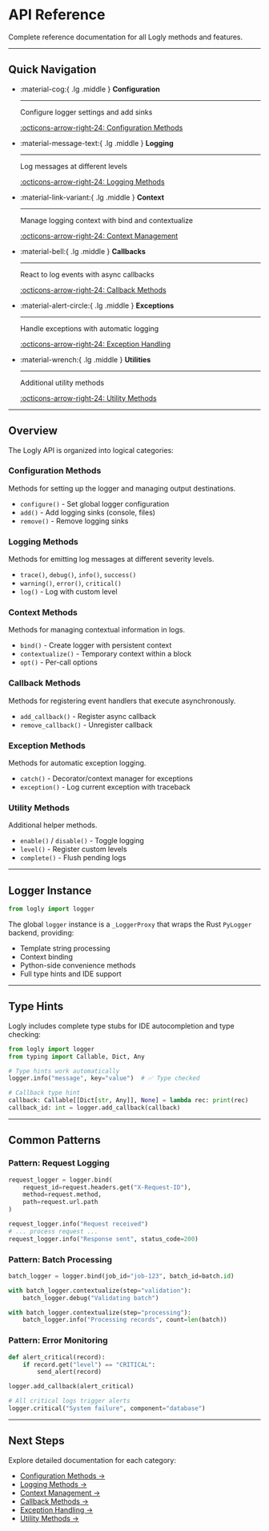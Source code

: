 # API Reference

Complete reference documentation for all Logly methods and features.

---

## Quick Navigation

<div class="grid cards" markdown>

-   :material-cog:{ .lg .middle } **Configuration**

    ---

    Configure logger settings and add sinks

    [:octicons-arrow-right-24: Configuration Methods](configuration.md)

-   :material-message-text:{ .lg .middle } **Logging**

    ---

    Log messages at different levels

    [:octicons-arrow-right-24: Logging Methods](logging.md)

-   :material-link-variant:{ .lg .middle } **Context**

    ---

    Manage logging context with bind and contextualize

    [:octicons-arrow-right-24: Context Management](context.md)

-   :material-bell:{ .lg .middle } **Callbacks**

    ---

    React to log events with async callbacks

    [:octicons-arrow-right-24: Callback Methods](callbacks.md)

-   :material-alert-circle:{ .lg .middle } **Exceptions**

    ---

    Handle exceptions with automatic logging

    [:octicons-arrow-right-24: Exception Handling](exceptions.md)

-   :material-wrench:{ .lg .middle } **Utilities**

    ---

    Additional utility methods

    [:octicons-arrow-right-24: Utility Methods](utilities.md)

</div>

---

## Overview

The Logly API is organized into logical categories:

### Configuration Methods
Methods for setting up the logger and managing output destinations.

- `configure()` - Set global logger configuration
- `add()` - Add logging sinks (console, files)
- `remove()` - Remove logging sinks

### Logging Methods
Methods for emitting log messages at different severity levels.

- `trace()`, `debug()`, `info()`, `success()`
- `warning()`, `error()`, `critical()`
- `log()` - Log with custom level

### Context Methods
Methods for managing contextual information in logs.

- `bind()` - Create logger with persistent context
- `contextualize()` - Temporary context within a block
- `opt()` - Per-call options

### Callback Methods
Methods for registering event handlers that execute asynchronously.

- `add_callback()` - Register async callback
- `remove_callback()` - Unregister callback

### Exception Methods
Methods for automatic exception logging.

- `catch()` - Decorator/context manager for exceptions
- `exception()` - Log current exception with traceback

### Utility Methods
Additional helper methods.

- `enable()` / `disable()` - Toggle logging
- `level()` - Register custom levels
- `complete()` - Flush pending logs

---

## Logger Instance

```python
from logly import logger
```

The global `logger` instance is a `_LoggerProxy` that wraps the Rust `PyLogger` backend, providing:

- Template string processing
- Context binding
- Python-side convenience methods
- Full type hints and IDE support

---

## Type Hints

Logly includes complete type stubs for IDE autocompletion and type checking:

```python
from logly import logger
from typing import Callable, Dict, Any

# Type hints work automatically
logger.info("message", key="value")  # ✅ Type checked

# Callback type hint
callback: Callable[[Dict[str, Any]], None] = lambda rec: print(rec)
callback_id: int = logger.add_callback(callback)
```

---

## Common Patterns

### Pattern: Request Logging

```python
request_logger = logger.bind(
    request_id=request.headers.get("X-Request-ID"),
    method=request.method,
    path=request.url.path
)

request_logger.info("Request received")
# ... process request ...
request_logger.info("Response sent", status_code=200)
```

### Pattern: Batch Processing

```python
batch_logger = logger.bind(job_id="job-123", batch_id=batch.id)

with batch_logger.contextualize(step="validation"):
    batch_logger.debug("Validating batch")

with batch_logger.contextualize(step="processing"):
    batch_logger.info("Processing records", count=len(batch))
```

### Pattern: Error Monitoring

```python
def alert_critical(record):
    if record.get("level") == "CRITICAL":
        send_alert(record)

logger.add_callback(alert_critical)

# All critical logs trigger alerts
logger.critical("System failure", component="database")
```

---

## Next Steps

Explore detailed documentation for each category:

- [Configuration Methods →](configuration.md)
- [Logging Methods →](logging.md)
- [Context Management →](context.md)
- [Callback Methods →](callbacks.md)
- [Exception Handling →](exceptions.md)
- [Utility Methods →](utilities.md)
